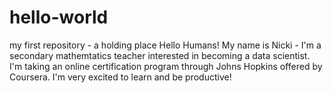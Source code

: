 # hello-world
my first repository - a holding place
Hello Humans!  My name is Nicki - I'm a secondary mathemtatics teacher interested in becoming a data scientist.  I'm taking an online certification program through Johns Hopkins offered by Coursera.  I'm very excited to learn and be productive!  
